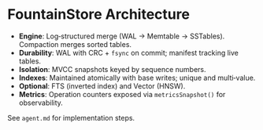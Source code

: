 
# FountainStore Architecture

- **Engine**: Log‑structured merge (WAL → Memtable → SSTables). Compaction merges sorted tables.
- **Durability**: WAL with CRC + `fsync` on commit; manifest tracking live tables.
- **Isolation**: MVCC snapshots keyed by sequence numbers.
- **Indexes**: Maintained atomically with base writes; unique and multi‑value.
- **Optional**: FTS (inverted index) and Vector (HNSW).
- **Metrics**: Operation counters exposed via `metricsSnapshot()` for observability.

See `agent.md` for implementation steps.
